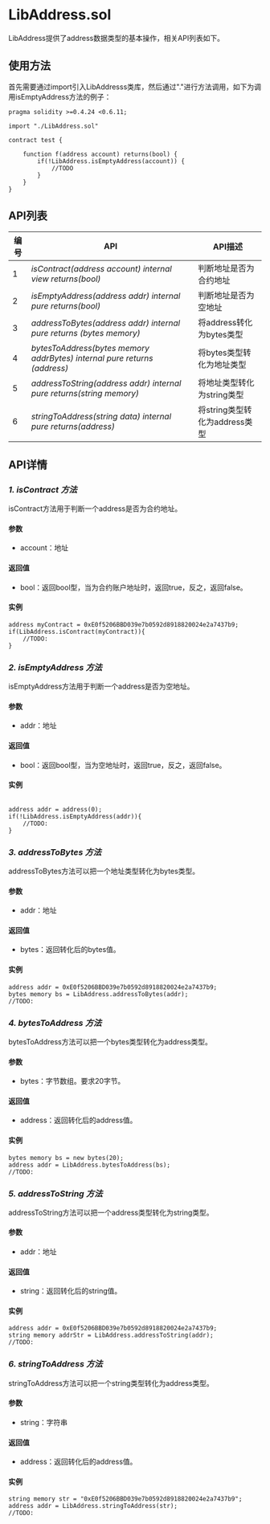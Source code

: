 # LibAddress.sol

LibAddress提供了address数据类型的基本操作，相关API列表如下。

## 使用方法

首先需要通过import引入LibAddresss类库，然后通过"."进行方法调用，如下为调用isEmptyAddress方法的例子：

```
pragma solidity >=0.4.24 <0.6.11;

import "./LibAddress.sol"

contract test {
    
    function f(address account) returns(bool) {
        if(!LibAddress.isEmptyAddress(account)) {
            //TODO
        }
    }
}
```


## API列表

编号 | API | API描述
---|---|---
1 | *isContract(address account) internal view returns(bool)* | 判断地址是否为合约地址
2 | *isEmptyAddress(address addr) internal pure returns(bool)* |判断地址是否为空地址
3 | *addressToBytes(address addr) internal pure returns (bytes memory)* |将address转化为bytes类型
4 | *bytesToAddress(bytes memory addrBytes) internal pure returns (address)* | 将bytes类型转化为地址类型
5 | *addressToString(address addr) internal pure returns(string memory)* | 将地址类型转化为string类型
6 | *stringToAddress(string data) internal pure returns(address)* | 将string类型转化为address类型

## API详情

### ***1. isContract 方法***

isContract方法用于判断一个address是否为合约地址。

#### 参数

- account：地址

#### 返回值

- bool：返回bool型，当为合约账户地址时，返回true，反之，返回false。

#### 实例

```
address myContract = 0xE0f5206BBD039e7b0592d8918820024e2a7437b9;
if(LibAddress.isContract(myContract)){
    //TODO:
}
```
### ***2. isEmptyAddress 方法***

isEmptyAddress方法用于判断一个address是否为空地址。

#### 参数

- addr：地址

#### 返回值

- bool：返回bool型，当为空地址时，返回true，反之，返回false。

#### 实例

```
    
address addr = address(0);
if(!LibAddress.isEmptyAddress(addr)){
    //TODO:
}
```
### ***3. addressToBytes 方法***

addressToBytes方法可以把一个地址类型转化为bytes类型。

#### 参数

- addr：地址

#### 返回值

- bytes：返回转化后的bytes值。

#### 实例

```
address addr = 0xE0f5206BBD039e7b0592d8918820024e2a7437b9;
bytes memory bs = LibAddress.addressToBytes(addr);
//TODO:
```

### ***4. bytesToAddress 方法***

bytesToAddress方法可以把一个bytes类型转化为address类型。

#### 参数

- bytes：字节数组。要求20字节。

#### 返回值

- address：返回转化后的address值。

#### 实例

```
bytes memory bs = new bytes(20);
address addr = LibAddress.bytesToAddress(bs);
//TODO:
```

### ***5. addressToString 方法***

addressToString方法可以把一个address类型转化为string类型。

#### 参数

- addr：地址

#### 返回值

- string：返回转化后的string值。

#### 实例

```
address addr = 0xE0f5206BBD039e7b0592d8918820024e2a7437b9;
string memory addrStr = LibAddress.addressToString(addr);
//TODO:
```

### ***6. stringToAddress 方法***

stringToAddress方法可以把一个string类型转化为address类型。

#### 参数

- string：字符串

#### 返回值

- address：返回转化后的address值。

#### 实例

```
string memory str = "0xE0f5206BBD039e7b0592d8918820024e2a7437b9";
address addr = LibAddress.stringToAddress(str);
//TODO:
```

